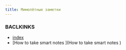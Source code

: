 ```yaml
---
title: Мимолётные заметки
---
```








### BACLKINKS

* [index](index)
* [How to take smart notes ](How to take smart notes )
